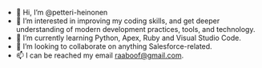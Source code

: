 - 👋 Hi, I’m @petteri-heinonen
- 👀 I’m interested in improving my coding skills, and get deeper understanding of modern development practices, tools, and technology.
- 🌱 I’m currently learning Python, Apex, Ruby and Visual Studio Code.
- 💞️ I’m looking to collaborate on anything Salesforce-related.
- 📫 I can be reached my email raaboof@gmail.com.

<!---
petteri-heinonen/petteri-heinonen is a ✨ special ✨ repository because its `README.md` (this file) appears on your GitHub profile.
You can click the Preview link to take a look at your changes.
--->
